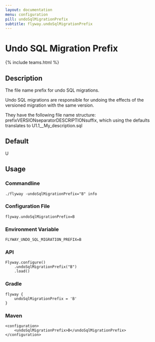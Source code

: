 ```yaml
---
layout: documentation
menu: configuration
pill: undoSqlMigrationPrefix
subtitle: flyway.undoSqlMigrationPrefix
---
```


# Undo SQL Migration Prefix
{% include teams.html %}

## Description
The file name prefix for undo SQL migrations.

Undo SQL migrations are responsible for undoing the effects of the versioned migration with the same version.

They have the following file name structure: prefixVERSIONseparatorDESCRIPTIONsuffix, which using the defaults translates to U1.1__My_description.sql

## Default
U

## Usage

### Commandline
```
./flyway -undoSqlMigrationPrefix="B" info
```

### Configuration File
```
flyway.undoSqlMigrationPrefix=B
```

### Environment Variable
```
FLYWAY_UNDO_SQL_MIGRATION_PREFIX=B
```

### API
```
Flyway.configure()
    .undoSqlMigrationPrefix("B")
    .load()
```

### Gradle
```
flyway {
    undoSqlMigrationPrefix = 'B'
}
```

### Maven
```
<configuration>
    <undoSqlMigrationPrefix>B</undoSqlMigrationPrefix>
</configuration>
```